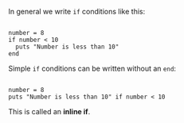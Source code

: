 In general we write
`if` conditions like this:

<codeblock language="ruby" type="lesson">
<code>
number = 8
if number < 10
  puts "Number is less than 10"
end
</code>
</codeblock>

Simple `if` conditions can
be written without an `end`:

<codeblock language="ruby" type="lesson">
<code>
number = 8
puts "Number is less than 10" if number < 10
</code>
</codeblock>

This is called an **inline if**.